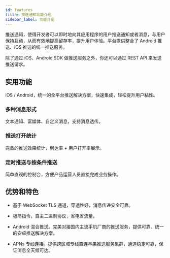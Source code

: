 ```yaml
---
id: features
title: 推送通知功能介绍
sidebar_label: 功能介绍
---
```


推送通知，使得开发者可以即时地向其应用程序的用户推送通知或者消息，与用户保持互动，从而有效地提高留存率，提升用户体验。平台提供整合了 Android 推送、iOS 推送的统一推送服务。

除了通过 iOS、Android SDK 做推送服务之外，你还可以通过 REST API 来发送推送请求。

## 实用功能

iOS / Android，统一的全平台推送解决方案，快速集成，轻松提升用户粘性。

### 多种消息形式

文本通知、富媒体、自定义消息，支持消息透传。

### 推送打开统计

完备的推送效果统计，到达率 + 用户打开率展示。

### 定时推送与按条件推送

简单直观的控制台，方便产品运营人员直接完成业务操作。

## 优势和特色

- 基于 WebSocket TLS 通道，穿透性好，消息传递安全可靠。

- 极简指令，自主二进制协议，省电省流量。

- Android 混合推送。完美对接国内主流手机厂商的推送服务，提供可靠、统一的安卓推送解决方案。

- APNs 专线连接。提供跨区域专线直连苹果推送服务集群，通道稳定可靠，保证消息全天候可达。

